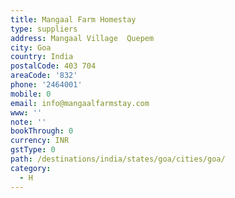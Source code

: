 ```yaml
---
title: Mangaal Farm Homestay
type: suppliers
address: Mangaal Village  Quepem
city: Goa
country: India
postalCode: 403 704
areaCode: '832'
phone: '2464001'
mobile: 0
email: info@mangaalfarmstay.com
www: ''
note: ''
bookThrough: 0
currency: INR
gstType: 0
path: /destinations/india/states/goa/cities/goa/
category:
  - H
---
```


